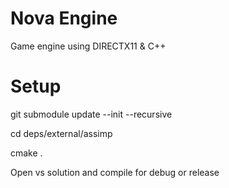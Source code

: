 # Nova Engine

Game engine using DIRECTX11 & C++

# Setup

git submodule update --init --recursive

cd deps/external/assimp

cmake .

Open vs solution and compile for debug or release


